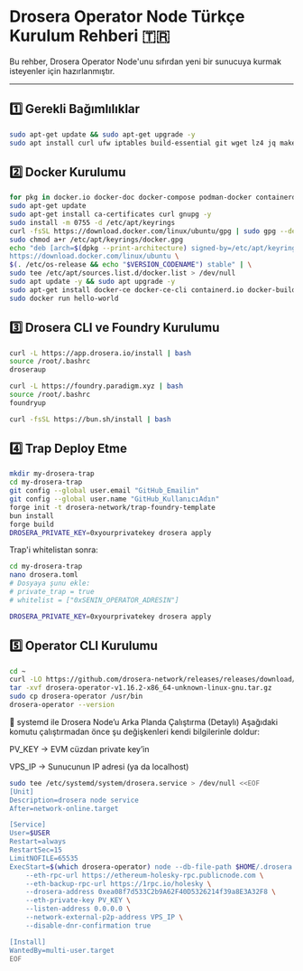 # Drosera Operator Node Türkçe Kurulum Rehberi 🇹🇷

Bu rehber, Drosera Operator Node'unu sıfırdan yeni bir sunucuya kurmak isteyenler için hazırlanmıştır.

---

## 1️⃣ Gerekli Bağımlılıklar

```bash
sudo apt-get update && sudo apt-get upgrade -y
sudo apt install curl ufw iptables build-essential git wget lz4 jq make gcc nano automake autoconf tmux htop nvme-cli libgbm1 pkg-config libssl-dev libleveldb-dev tar clang bsdmainutils ncdu unzip -y
```

## 2️⃣ Docker Kurulumu

```bash
for pkg in docker.io docker-doc docker-compose podman-docker containerd runc; do sudo apt-get remove $pkg; done
sudo apt-get update
sudo apt-get install ca-certificates curl gnupg -y
sudo install -m 0755 -d /etc/apt/keyrings
curl -fsSL https://download.docker.com/linux/ubuntu/gpg | sudo gpg --dearmor -o /etc/apt/keyrings/docker.gpg
sudo chmod a+r /etc/apt/keyrings/docker.gpg
echo "deb [arch=$(dpkg --print-architecture) signed-by=/etc/apt/keyrings/docker.gpg] \
https://download.docker.com/linux/ubuntu \
$(. /etc/os-release && echo "$VERSION_CODENAME") stable" | \
sudo tee /etc/apt/sources.list.d/docker.list > /dev/null
sudo apt update -y && sudo apt upgrade -y
sudo apt-get install docker-ce docker-ce-cli containerd.io docker-buildx-plugin docker-compose-plugin -y
sudo docker run hello-world
```

## 3️⃣ Drosera CLI ve Foundry Kurulumu

```bash
curl -L https://app.drosera.io/install | bash
source /root/.bashrc
droseraup

curl -L https://foundry.paradigm.xyz | bash
source /root/.bashrc
foundryup

curl -fsSL https://bun.sh/install | bash
```

## 4️⃣ Trap Deploy Etme

```bash
mkdir my-drosera-trap
cd my-drosera-trap
git config --global user.email "GitHub_Emailin"
git config --global user.name "GitHub_KullanıcıAdın"
forge init -t drosera-network/trap-foundry-template
bun install
forge build
DROSERA_PRIVATE_KEY=0xyourprivatekey drosera apply
```

Trap'i whitelistan sonra:

```bash
cd my-drosera-trap
nano drosera.toml
# Dosyaya şunu ekle:
# private_trap = true
# whitelist = ["0xSENIN_OPERATOR_ADRESIN"]

DROSERA_PRIVATE_KEY=0xyourprivatekey drosera apply
```

## 5️⃣ Operator CLI Kurulumu

```bash
cd ~
curl -LO https://github.com/drosera-network/releases/releases/download/v1.16.2/drosera-operator-v1.16.2-x86_64-unknown-linux-gnu.tar.gz
tar -xvf drosera-operator-v1.16.2-x86_64-unknown-linux-gnu.tar.gz
sudo cp drosera-operator /usr/bin
drosera-operator --version
```

🔁 systemd ile Drosera Node’u Arka Planda Çalıştırma (Detaylı)
Aşağıdaki komutu çalıştırmadan önce şu değişkenleri kendi bilgilerinle doldur:

PV_KEY → EVM cüzdan private key’in

VPS_IP → Sunucunun IP adresi (ya da localhost)

```bash
sudo tee /etc/systemd/system/drosera.service > /dev/null <<EOF
[Unit]
Description=drosera node service
After=network-online.target

[Service]
User=$USER
Restart=always
RestartSec=15
LimitNOFILE=65535
ExecStart=$(which drosera-operator) node --db-file-path $HOME/.drosera.db --network-p2p-port 31313 --server-port 31314 \
    --eth-rpc-url https://ethereum-holesky-rpc.publicnode.com \
    --eth-backup-rpc-url https://1rpc.io/holesky \
    --drosera-address 0xea08f7d533C2b9A62F40D5326214f39a8E3A32F8 \
    --eth-private-key PV_KEY \
    --listen-address 0.0.0.0 \
    --network-external-p2p-address VPS_IP \
    --disable-dnr-confirmation true

[Install]
WantedBy=multi-user.target
EOF
```



